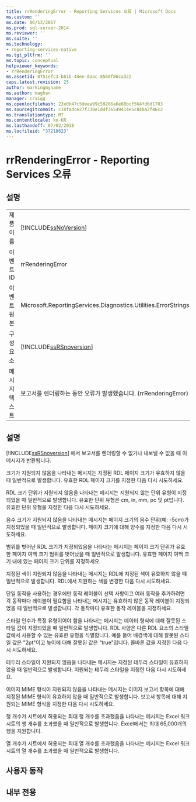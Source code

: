```yaml
---
title: rrRenderingError - Reporting Services 오류 | Microsoft Docs
ms.custom: ''
ms.date: 06/13/2017
ms.prod: sql-server-2014
ms.reviewer: ''
ms.suite: ''
ms.technology:
- reporting-services-native
ms.tgt_pltfrm: ''
ms.topic: conceptual
helpviewer_keywords:
- rrRenderingError
ms.assetid: 0751efc3-b81b-44ee-8aac-8560f86ca322
caps.latest.revision: 25
author: markingmyname
ms.author: maghan
manager: craigg
ms.openlocfilehash: 22e0b47c5deea99c59266a6e88bcf564fd6d1783
ms.sourcegitcommit: c18fadce27f330e1d4f36549414e5c84ba2f46c2
ms.translationtype: MT
ms.contentlocale: ko-KR
ms.lasthandoff: 07/02/2018
ms.locfileid: "37218623"
---
```

# <a name="rrrenderingerror---reporting-services-error"></a>rrRenderingError - Reporting Services 오류
    
## <a name="details"></a>설명  
  
|||  
|-|-|  
|제품 이름|[!INCLUDE[ssNoVersion](../../includes/ssnoversion-md.md)]|  
|이벤트 ID|rrRenderingError|  
|이벤트 원본|Microsoft.ReportingServices.Diagnostics.Utilities.ErrorStrings.resources.Strings|  
|구성 요소|[!INCLUDE[ssRSnoversion](../../includes/ssrsnoversion-md.md)]|  
|메시지 텍스트|보고서를 렌더링하는 동안 오류가 발생했습니다. (rrRenderingError) %1|  
  
## <a name="explanation"></a>설명  
 [!INCLUDE[ssRSnoversion](../../includes/ssrsnoversion-md.md)] 에서 보고서를 렌더링할 수 없거나 내보낼 수 없을 때 이 메시지가 반환됩니다.  
  
 크기가 지원되지 않음을 나타내는 메시지는 지정된 RDL 페이지 크기가 유효하지 않을 때 일반적으로 발생합니다. 유효한 RDL 페이지 크기를 지정한 다음 다시 시도하세요.  
  
 RDL 크기 단위가 지원되지 않음을 나타내는 메시지는 지원되지 않는 단위 유형이 지정되었을 때 일반적으로 발생합니다. 유효한 단위 유형은 cm, in, mm, pc 및 pt입니다. 유효한 단위 유형을 지정한 다음 다시 시도하세요.  
  
 음수 크기가 지원되지 않음을 나타내는 메시지는 페이지 크기의 음수 단위(예: -5cm)가 지정되었을 때 일반적으로 발생합니다. 페이지 크기에 대해 양수를 지정한 다음 다시 시도하세요.  
  
 범위를 벗어난 RDL 크기가 지정되었음을 나타내는 메시지는 페이지 크기 단위가 유효한 페이지 여백 크기 범위를 벗어났을 때 일반적으로 발생합니다. 유효한 페이지 여백 크기 내에 있는 페이지 크기 단위를 지정하세요.  
  
 지정된 색이 지원되지 않음을 나타내는 메시지는 RDL에 지정된 색이 유효하지 않을 때 일반적으로 발생합니다. RDL에서 지원하는 색을 변경한 다음 다시 시도하세요.  
  
 단일 동작을 사용하는 경우에만 동작 레이블이 선택 사항이고 여러 동작을 추가하려면 각 동작마다 레이블이 필요함을 나타내는 메시지는 유효하지 않은 동작 레이블이 지정되었을 때 일반적으로 발생합니다. 각 동작마다 유효한 동작 레이블을 지정하세요.  
  
 스타일 인수가 특정 유형이어야 함을 나타내는 메시지는 데이터 형식에 대해 잘못된 스타일 값이 지정되었을 때 일반적으로 발생합니다. RDL 사양은 다른 RDL 요소의 스타일 값에서 사용할 수 있는 유효한 유형을 식별합니다. 예를 들어 배경색에 대해 잘못된 스타일 값은 "2pt"이고 높이에 대해 잘못된 값은 "true"입니다. 올바른 값을 지정한 다음 다시 시도하세요.  
  
 테두리 스타일이 지원되지 않음을 나타내는 메시지는 지정된 테두리 스타일이 유효하지 않을 때 일반적으로 발생합니다. 지원되는 테두리 스타일을 지정한 다음 다시 시도하세요.  
  
 이미지 MIME 형식이 지원되지 않음을 나타내는 메시지는 이미지 보고서 항목에 대해 지정된 MIME 형식이 유효하지 않을 때 일반적으로 발생합니다. 보고서 항목에 대해 지원되는 MIME 형식을 지정한 다음 다시 시도하세요.  
  
 행 개수가 시트에서 허용되는 최대 행 개수를 초과했음을 나타내는 메시지는 Excel 워크시트의 행 개수를 초과했을 때 일반적으로 발생합니다. Excel에서는 최대 65,000개의 행을 지원합니다.  
  
 열 개수가 시트에서 허용되는 최대 열 개수를 초과했음을 나타내는 메시지는 Excel 워크시트의 열 개수를 초과했을 때 일반적으로 발생합니다.  
  
## <a name="user-action"></a>사용자 동작  
  
## <a name="internal-only"></a>내부 전용  
  
